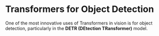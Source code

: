 # Transformers for Object Detection

One of the most innovative uses of Transformers in vision is for object detection, particularly in the **DETR (DEtection TRansformer)** model.
